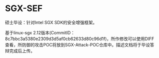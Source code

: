 # SGX-SEF

硕士毕设：针对Intel SGX SDK的安全增强框架。

基于linux-sgx 2.12版本(CommitID：8c7bbc3a5380e2309d3d5af0cb62633d80c96d1f)，所作修改可以使用DIFF查看，所防御的攻击POC将放到SGX-Attack-POC仓库中。描述文档将于毕设答辩完成后上传。
